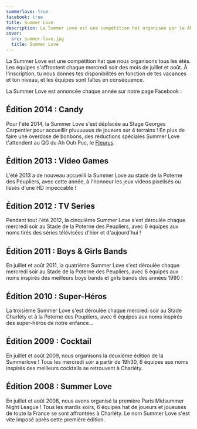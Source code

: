 ```yaml
---
summerlove: true
facebook: true
title: Summer Love
description: La Summer Love est une compétition hat organisée par le Ah Ouh Puc tous les étés. Les équipes s'affrontent chaque mercredi soir des mois de juillet et août.
cover:
  src: summer-love.jpg
  title: Summer Love
---
```


La Summer Love est une compétition hat que nous organisons tous les étés. Les équipes s'affrontent chaque mercredi soir des mois de juillet et août. À l'inscription, tu nous donnes tes disponibilités en fonction de tes vacances et ton niveau, et les équipes sont faîtes en conséquence.

La Summer Love est annoncée chaque année sur notre page Facebook :

<div id="summer-love-fb"><div class="fb-like-box" data-href="https://www.facebook.com/ahouhpuc" data-colorscheme="light" data-show-faces="false" data-header="false" data-stream="false" data-show-border="false"></div></div>

## Édition 2014 : Candy

Pour l'été 2014, la Summer Love s'est déplacée au Stage Georges Carpentier pour accueillir pluuuuuus de joueurs sur 4 terrains ! En plus de faire une overdose de bonbons, des réductions spéciales Summer Love t'attendent au QG du Ah Ouh Puc, le <a href="http://www.lefleurus.com/" target="_blank">Fleurus</a>.

## Édition 2013 : Video Games

L'été 2013 a de nouveau accueilli la Summer Love au stade de la Poterne des Peupliers, avec cette année, à l'honneur les jeux videos pixelisés ou lissés d'une HD impeccable !

## Édition 2012 : TV Series

Pendant tout l'été 2012, la cinquième Summer Love s'est déroulée chaque mercredi soir au Stade de la Poterne des Peupliers, avec 6 équipes aux noms tirés des séries télévisées d'hier et d'aujourd'hui !

## Édition 2011 : Boys & Girls Bands

En juillet et août 2011, la quatrième Summer Love s'est déroulée chaque mercredi soir au Stade de la Poterne des Peupliers, avec 6 équipes aux noms inspirés des meilleurs boys bands et girls bands des années 1990 !

## Édition 2010 : Super-Héros

La troisième Summer Love s'est déroulée chaque mercredi soir au Stade Charléty et à la Poterne des Peupliers, avec 6 équipes aux noms inspirés des super-héros de notre enfance…

## Édition 2009 : Cocktail

En juillet et août 2009, nous organisons la deuxième édition de la Summerlove ! Tous les mercredi soir à partir de 19h30, 6 équipes aux noms inspirés des meilleurs cocktails se retrouvent à Charléty.

## Édition 2008 : Summer Love

En juillet et août 2008, nous avons organisé la première Paris Midsummer Night League ! Tous les mardis soirs, 6 équipes hat de joueurs et joueuses de toute la France se sont affrontées à Charléty. Le nom Summer Love s'est vite imposé après cette première édition.
